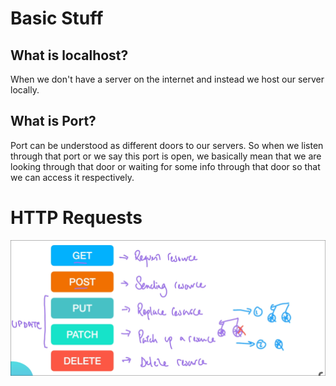 # Basic Stuff

## What is localhost?

When we don't have a server on the internet and instead we host our server locally.

## What is Port?

Port can be understood as different doors to our servers.
So when we listen through that port or we say this port is open, we basically mean that we are looking through that door or waiting for some info through that door so that we can access it respectively.

# HTTP Requests

![alt text](image.png)